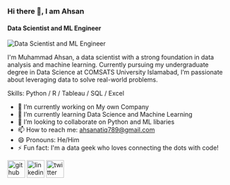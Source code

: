 ### Hi there 👋, I am Ahsan
#### Data Scientist and ML Engineer
![Data Scientist and ML Engineer](https://media.licdn.com/dms/image/v2/D4D16AQFZbJnkvcR-lw/profile-displaybackgroundimage-shrink_350_1400/profile-displaybackgroundimage-shrink_350_1400/0/1724424636593?e=1732752000&v=beta&t=uGyZ2QI6sX8NQgS79TK5TQQ5CQXvqNBpvYmTzUiHRRI)

I'm Muhammad Ahsan, a data scientist with a strong foundation in data analysis and machine learning. Currently pursuing my undergraduate degree in Data Science at COMSATS University Islamabad, I’m passionate about leveraging data to solve real-world problems.


Skills: Python / R / Tableau / SQL / Excel

- 🔭 I’m currently working on My own Company 
- 🌱 I’m currently learning Data Science and Machine Learning 
- 👯 I’m looking to collaborate on Python and ML libaries 
- 📫 How to reach me: ahsanatiq789@gmail.com 
- 😄 Pronouns: He/Him 
- ⚡ Fun fact:  I'm a data geek who loves connecting the dots with code! 


[<img src='https://cdn.jsdelivr.net/npm/simple-icons@3.0.1/icons/github.svg' alt='github' height='40'>](https://github.com/AHSANATIQ98)  [<img src='https://cdn.jsdelivr.net/npm/simple-icons@3.0.1/icons/linkedin.svg' alt='linkedin' height='40'>](https://www.linkedin.com/in/muhammad-ahsan-atiq-2a33982a3/)  [<img src='https://cdn.jsdelivr.net/npm/simple-icons@3.0.1/icons/twitter.svg' alt='twitter' height='40'>](https://twitter.com/AHSANATIQ98)  

